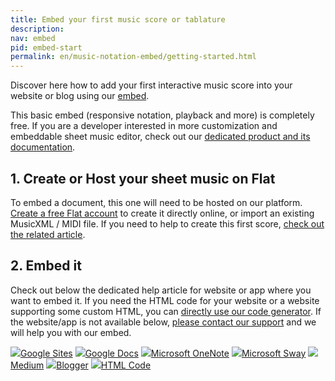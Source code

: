 ```yaml
---
title: Embed your first music score or tablature
description: 
nav: embed
pid: embed-start
permalink: en/music-notation-embed/getting-started.html
---
```


Discover here how to add your first interactive music score into your website or blog using our [embed](/help/en/music-notation-embed/).

This basic embed (responsive notation, playback and more) is completely free. If you are a developer interested in more customization and embeddable sheet music editor, check out our [dedicated product and its documentation](https://flat.io/developers/docs/embed/getting-started.html).

## 1. Create or Host your sheet music on Flat

To embed a document, this one will need to be hosted on our platform. [Create a free Flat account](https://flat.io/auth/signup) to create it directly online, or import an existing MusicXML / MIDI file. If you need to help to create this first score, [check out the related article](/help/en/music-notation-software/create-your-first-music-score.html).

## 2. Embed it

Check out below the dedicated help article for website or app where you want to embed it. If you need the HTML code for your website or a website supporting some custom HTML, you can [directly use our code generator](https://flat.io/developers/embed/generator). If the website/app is not available below, [please contact our support](/support) and we will help you with our embed.

<div class="embed-pages">
  <a href="{{site.baseurl}}/en/music-notation-embed/google-sites.html"><img src="/help/assets/img/logos/google-sites.png"><span>Google Sites</span></a>
  <a href="{{site.baseurl}}/en/general/flat-for-google-docs-music-notation.html"><img src="/help/assets/img/logos/google-docs.png"><span>Google Docs</span></a>
  <a href="{{site.baseurl}}/en/music-notation-embed/microsoft-onenote.html"><img src="/help/assets/img/logos/microsoft-onenote.svg"><span>Microsoft OneNote</span></a>
  <a href="{{site.baseurl}}/en/music-notation-embed/microsoft-sway.html"><img src="/help/assets/img/logos/microsoft-sway.svg"><span>Microsoft Sway</span></a>
  <a href="{{site.baseurl}}/en/music-notation-embed/medium-com.html"><img src="/help/assets/img/logos/medium.svg"><span>Medium</span></a>
  <a href="{{site.baseurl}}/en/music-notation-embed/blogger.html"><img src="/help/assets/img/logos/blogger.svg"><span>Blogger</span></a>
  <a href="https://flat.io/developers/embed/generator"><img src="https://flat.io/img/logo-dev-placeholder.svg"><span>HTML Code</span></a>
</div>